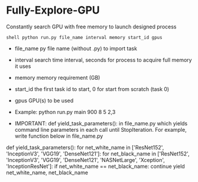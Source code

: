 # Fully-Explore-GPU
Constantly search GPU with free memory to launch designed process

```shell python run.py file_name interval memory start_id gpus```

- file_name  py file name (without .py) to import task
* interval   search time interval, seconds for process to acquire full memory it uses
* memory     memory requirement (GB)
* start_id   the first task id to start, 0 for start from scratch (task 0)
* gpus       GPU(s) to be used

* Example:   python run.py main 900 8 5 2,3
* IMPORTANT: def yield_task_parameters(): in file_name.py which yields command line parameters in each call until StopIteration. For example, write function below in file_name.py

def yield_task_parameters():
    for net_white_name in ['ResNet152', 'InceptionV3', 'VGG19', 'DenseNet121']:
        for net_black_name in ['ResNet152', 'InceptionV3', 'VGG19', 'DenseNet121', 'NASNetLarge', 'Xception', 'InceptionResNet']:
            if net_white_name == net_black_name: continue
            yield net_white_name, net_black_name
